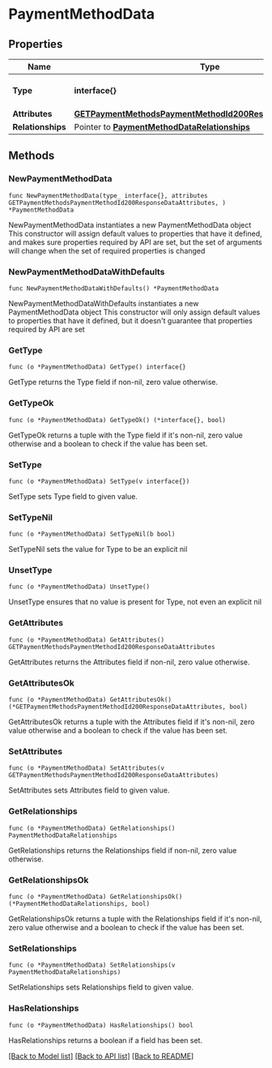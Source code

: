 # PaymentMethodData

## Properties

Name | Type | Description | Notes
------------ | ------------- | ------------- | -------------
**Type** | **interface{}** | The resource&#39;s type | 
**Attributes** | [**GETPaymentMethodsPaymentMethodId200ResponseDataAttributes**](GETPaymentMethodsPaymentMethodId200ResponseDataAttributes.md) |  | 
**Relationships** | Pointer to [**PaymentMethodDataRelationships**](PaymentMethodDataRelationships.md) |  | [optional] 

## Methods

### NewPaymentMethodData

`func NewPaymentMethodData(type_ interface{}, attributes GETPaymentMethodsPaymentMethodId200ResponseDataAttributes, ) *PaymentMethodData`

NewPaymentMethodData instantiates a new PaymentMethodData object
This constructor will assign default values to properties that have it defined,
and makes sure properties required by API are set, but the set of arguments
will change when the set of required properties is changed

### NewPaymentMethodDataWithDefaults

`func NewPaymentMethodDataWithDefaults() *PaymentMethodData`

NewPaymentMethodDataWithDefaults instantiates a new PaymentMethodData object
This constructor will only assign default values to properties that have it defined,
but it doesn't guarantee that properties required by API are set

### GetType

`func (o *PaymentMethodData) GetType() interface{}`

GetType returns the Type field if non-nil, zero value otherwise.

### GetTypeOk

`func (o *PaymentMethodData) GetTypeOk() (*interface{}, bool)`

GetTypeOk returns a tuple with the Type field if it's non-nil, zero value otherwise
and a boolean to check if the value has been set.

### SetType

`func (o *PaymentMethodData) SetType(v interface{})`

SetType sets Type field to given value.


### SetTypeNil

`func (o *PaymentMethodData) SetTypeNil(b bool)`

 SetTypeNil sets the value for Type to be an explicit nil

### UnsetType
`func (o *PaymentMethodData) UnsetType()`

UnsetType ensures that no value is present for Type, not even an explicit nil
### GetAttributes

`func (o *PaymentMethodData) GetAttributes() GETPaymentMethodsPaymentMethodId200ResponseDataAttributes`

GetAttributes returns the Attributes field if non-nil, zero value otherwise.

### GetAttributesOk

`func (o *PaymentMethodData) GetAttributesOk() (*GETPaymentMethodsPaymentMethodId200ResponseDataAttributes, bool)`

GetAttributesOk returns a tuple with the Attributes field if it's non-nil, zero value otherwise
and a boolean to check if the value has been set.

### SetAttributes

`func (o *PaymentMethodData) SetAttributes(v GETPaymentMethodsPaymentMethodId200ResponseDataAttributes)`

SetAttributes sets Attributes field to given value.


### GetRelationships

`func (o *PaymentMethodData) GetRelationships() PaymentMethodDataRelationships`

GetRelationships returns the Relationships field if non-nil, zero value otherwise.

### GetRelationshipsOk

`func (o *PaymentMethodData) GetRelationshipsOk() (*PaymentMethodDataRelationships, bool)`

GetRelationshipsOk returns a tuple with the Relationships field if it's non-nil, zero value otherwise
and a boolean to check if the value has been set.

### SetRelationships

`func (o *PaymentMethodData) SetRelationships(v PaymentMethodDataRelationships)`

SetRelationships sets Relationships field to given value.

### HasRelationships

`func (o *PaymentMethodData) HasRelationships() bool`

HasRelationships returns a boolean if a field has been set.


[[Back to Model list]](../README.md#documentation-for-models) [[Back to API list]](../README.md#documentation-for-api-endpoints) [[Back to README]](../README.md)


